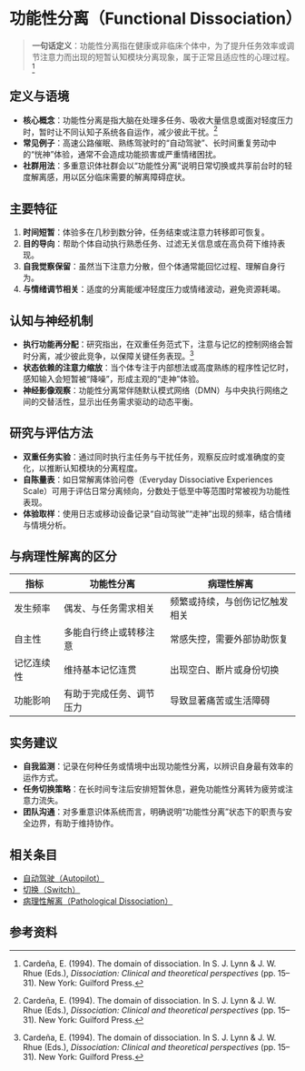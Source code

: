 # 功能性分离（Functional Dissociation）

> **一句话定义**：功能性分离指在健康或非临床个体中，为了提升任务效率或调节注意力而出现的短暂认知模块分离现象，属于正常且适应性的心理过程。[^cardena1994]

## 定义与语境

- **核心概念**：功能性分离是指大脑在处理多任务、吸收大量信息或面对轻度压力时，暂时让不同认知子系统各自运作，减少彼此干扰。[^cardena1994]
- **常见例子**：高速公路催眠、熟练驾驶时的“自动驾驶”、长时间重复劳动中的“恍神”体验，通常不会造成功能损害或严重情绪困扰。
- **社群用法**：多重意识体社群会以“功能性分离”说明日常切换或共享前台时的轻度解离感，用以区分临床需要的解离障碍症状。

## 主要特征

1. **时间短暂**：体验多在几秒到数分钟，任务结束或注意力转移即可恢复。
2. **目的导向**：帮助个体自动执行熟悉任务、过滤无关信息或在高负荷下维持表现。
3. **自我觉察保留**：虽然当下注意力分散，但个体通常能回忆过程、理解自身行为。
4. **与情绪调节相关**：适度的分离能缓冲轻度压力或情绪波动，避免资源耗竭。

## 认知与神经机制

- **执行功能再分配**：研究指出，在双重任务范式下，注意与记忆的控制网络会暂时分离，减少彼此竞争，以保障关键任务表现。[^cardena1994]
- **状态依赖的注意力缩放**：当个体专注于内部想法或高度熟练的程序性记忆时，感知输入会短暂被“降噪”，形成主观的“走神”体验。
- **神经影像观察**：功能性分离常伴随默认模式网络（DMN）与中央执行网络之间的交替活性，显示出任务需求驱动的动态平衡。

## 研究与评估方法

- **双重任务实验**：通过同时执行主任务与干扰任务，观察反应时或准确度的变化，以推断认知模块的分离程度。
- **自陈量表**：如日常解离体验问卷（Everyday Dissociative Experiences Scale）可用于评估日常分离倾向，分数处于低至中等范围时常被视为功能性表现。
- **体验取样**：使用日志或移动设备记录“自动驾驶”“走神”出现的频率，结合情绪与情境分析。

## 与病理性解离的区分

| 指标 | 功能性分离 | 病理性解离 |
| --- | --- | --- |
| 发生频率 | 偶发、与任务需求相关 | 频繁或持续，与创伤记忆触发相关 |
| 自主性 | 多能自行终止或转移注意 | 常感失控，需要外部协助恢复 |
| 记忆连续性 | 维持基本记忆连贯 | 出现空白、断片或身份切换 |
| 功能影响 | 有助于完成任务、调节压力 | 导致显著痛苦或生活障碍 |

## 实务建议

- **自我监测**：记录在何种任务或情境中出现功能性分离，以辨识自身最有效率的运作方式。
- **任务切换策略**：在长时间专注后安排短暂休息，避免功能性分离转为疲劳或注意力流失。
- **团队沟通**：对多重意识体系统而言，明确说明“功能性分离”状态下的职责与安全边界，有助于维持协作。

## 相关条目

- [自动驾驶（Autopilot）](entries/系统体验与机制/Autopilot.md)
- [切换（Switch）](entries/系统体验与机制/Switch.md)
- [病理性解离（Pathological Dissociation）](entries/诊断与临床/Pathological-Dissociation.md)

## 参考资料

[^cardena1994]: Cardeña, E. (1994). The domain of dissociation. In S. J. Lynn & J. W. Rhue (Eds.), *Dissociation: Clinical and theoretical perspectives* (pp. 15–31). New York: Guilford Press.
